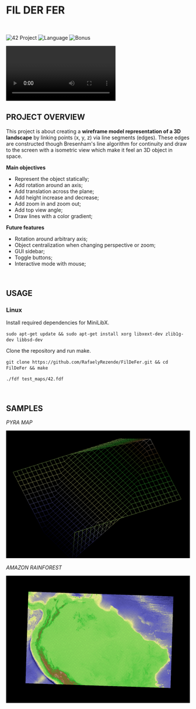 # FIL DER FER
<br>

![42 Project](https://img.shields.io/badge/42_Project-FdF-00babc?style=for-the-badge)
![Language](https://img.shields.io/badge/Language-C-blue?style=for-the-badge)
![Bonus](https://img.shields.io/badge/Bonus-Complete-brightgreen?style=for-the-badge)

  <video src="https://github.com/user-attachments/assets/a5653a9f-510b-4e1e-80bb-c02e1d506edd" controls>
    Your browser does not support the video tag.
  </video>

<br>

## PROJECT OVERVIEW

This project is about creating a **wireframe model representation of a 3D landscape** by linking points (x, y, z) via line segments (edges). These edges are constructed though Bresenham's line algorithm for continuity and draw to the screen with a isometric view which make it feel an 3D object in space.

**Main objectives**

- Represent the object statically;
- Add rotation around an axis;
- Add translation across the plane;
- Add height increase and decrease;
- Add zoom in and zoom out;
- Add top view angle;
- Draw lines with a color gradient;

**Future features**

- Rotation around arbitrary axis;
- Object centralization when changing perspective or zoom;
- GUI sidebar;
- Toggle buttons;
- Interactive mode with mouse;

<br>

## USAGE

### Linux

Install required dependencies for MiniLibX.
```shell
sudo apt-get update && sudo apt-get install xorg libxext-dev zlib1g-dev libbsd-dev

```

Clone the repository and run make.
```shell
git clone https://github.com/RafaelyRezende/FilDeFer.git && cd FilDeFer && make

```

```shell
./fdf test_maps/42.fdf

```

<br>

## SAMPLES

*PYRA MAP*

<div align="middle">
  <a href="https://github.com/RafaelyRezende/FilDeFer" target="_blank">
    <img src="https://github.com/RafaelyRezende/FilDeFer/blob/main/.archieved/pyra.png" width="640">
  </a>
</div>

*AMAZON RAINFOREST*

<div align="middle">
  <a href="https://github.com/RafaelyRezende/FilDeFer" target="_blank">
    <img src="https://github.com/RafaelyRezende/FilDeFer/blob/main/.archieved/amazonfdf.png" width="640">
  </a>
</div>
